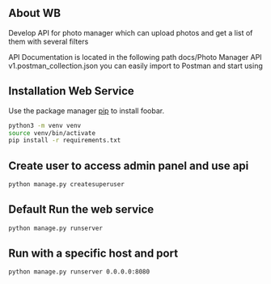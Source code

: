 ## About WB

Develop API for photo manager which can upload photos and get a list of them with several filters

API Documentation is located in the following path docs/Photo Manager API v1.postman_collection.json you can easily import to Postman and start using

## Installation Web Service

Use the package manager [pip](https://pip.pypa.io/en/stable/) to install foobar.

```bash
python3 -m venv venv
source venv/bin/activate
pip install -r requirements.txt
```

## Create user to access admin panel and use api

```bash
python manage.py createsuperuser
```

## Default Run the web service

```bash
python manage.py runserver
```

## Run with a specific host and port

```bash
python manage.py runserver 0.0.0.0:8080
```